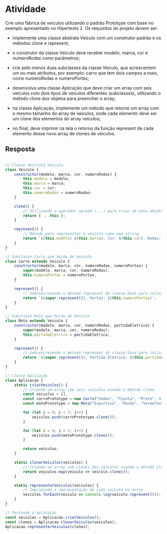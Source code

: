 # Atividade

Crie uma fábrica de veículos utilizando o padrão Prototype com base no exemplo apresentado no Hipertexto 2. Os requisitos do projeto devem ser:

- implemente uma classe abstrata Veículo com um construtor padrão e os métodos clone e represent;

- o construtor da classe Veículo deve receber modelo, marca, cor e numeroRodas como parâmetros;

- crie pelo menos duas subclasses da classe Veículo, que acrescentem um ou mais atributos, por exemplo:
carro que tem dois campos a mais, como numeroRodas e numeroPortas;

- desenvolva uma classe Aplicação que deve criar um array com seis veículos com dois tipos de veículos
diferentes (subclasses), utilizando o método clone dos objetos para preencher o array;

- na classe Aplicação, implemente um método que retorne um array com o mesmo tamanho do array de
veículos, onde cada elemento deve ser um clone dos elementos do array veículos;

- no final, deve imprimir na tela o retorno da função represent de cada elemento desse novo array de clones
de veículos.


## Resposta

``` javascript

// Classe abstrata Veículo
class Veiculo {
    constructor(modelo, marca, cor, numeroRodas) {
        this.modelo = modelo;
        this.marca = marca;
        this.cor = cor;
        this.numeroRodas = numeroRodas;
    }

    clone() {
        // Utilizando o operador spread (...) para criar um novo objeto com os mesmos valores
        return { ...this };
    }

    represent() {
        // Método para representar o veículo como uma string
        return `${this.modelo} ${this.marca}, Cor: ${this.cor}, Rodas: ${this.numeroRodas}`;
    }
}

// Subclasse Carro que herda de Veículo
class Carro extends Veiculo {
    constructor(modelo, marca, cor, numeroRodas, numeroPortas) {
        super(modelo, marca, cor, numeroRodas);
        this.numeroPortas = numeroPortas;
    }

    represent() {
        // Sobrescrevendo o método represent da classe base para incluir o número de portas
        return `${super.represent()}, Portas: ${this.numeroPortas}`;
    }
}

// Subclasse Moto que herda de Veículo
class Moto extends Veiculo {
    constructor(modelo, marca, cor, numeroRodas, partidaEletrica) {
        super(modelo, marca, cor, numeroRodas);
        this.partidaEletrica = partidaEletrica;
    }

    represent() {
        // Sobrescrevendo o método represent da classe base para incluir se tem partida elétrica
        return `${super.represent()}, Partida Elétrica: ${this.partidaEletrica}`;
    }
}

// Classe Aplicação
class Aplicacao {
    static criarVeiculos() {
        // Criando um array com seis veículos usando o método clone
        const veiculos = [];
        const carroPrototype = new Carro("Sedan", "Toyota", "Preto", 4, 4);
        const motoPrototype = new Moto("Esportiva", "Honda", "Vermelha", 2, true);

        for (let i = 0; i < 3; i++) {
            veiculos.push(carroPrototype.clone());
        }

        for (let i = 0; i < 3; i++) {
            veiculos.push(motoPrototype.clone());
        }

        return veiculos;
    }

    static clonarVeiculos(veiculos) {
        // Criando um array com clones dos veículos usando o método clone
        return veiculos.map(veiculo => veiculo.clone());
    }

    static representarVeiculos(veiculos) {
        // Imprimindo a representação de cada veículo no array
        veiculos.forEach(veiculo => console.log(veiculo.represent()));
    }
}

// Testando a aplicação
const veiculos = Aplicacao.criarVeiculos();
const clones = Aplicacao.clonarVeiculos(veiculos);
Aplicacao.representarVeiculos(clones);


```